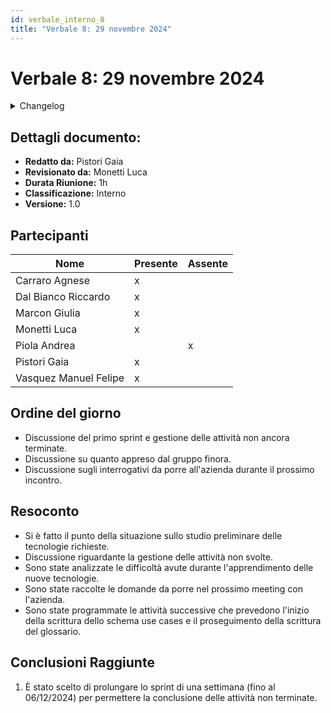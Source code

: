 ```yaml
---
id: verbale_interno_8
title: "Verbale 8: 29 novembre 2024"
---
```


# Verbale 8: 29 novembre 2024

<details>
  <summary>Changelog</summary>

| Data       | Versione | Descrizione                 | Autore       | Data Approvazione | Approvatore  |
| ---------- | -------- | --------------------------- | ------------ | ----------------- | ------------ |
| 30/11/2024 | 1.0      | Prima stesura del documento | Pistori Gaia | 02/12/2024        | Monetti Luca |

</details>

## Dettagli documento:

- **Redatto da:** Pistori Gaia
- **Revisionato da:** Monetti Luca
- **Durata Riunione:** 1h
- **Classificazione:** Interno
- **Versione:** 1.0

## Partecipanti

| Nome                  | Presente | Assente |
| --------------------- | -------- | ------- |
| Carraro Agnese        | x        |         |
| Dal Bianco Riccardo   | x        |         |
| Marcon Giulia         | x        |         |
| Monetti Luca          | x        |         |
| Piola Andrea          |          | x       |
| Pistori Gaia          | x        |         |
| Vasquez Manuel Felipe | x        |         |

## Ordine del giorno

- Discussione del primo sprint e gestione delle attività non ancora terminate.
- Discussione su quanto appreso dal gruppo finora.
- Discussione sugli interrogativi da porre all'azienda durante il prossimo incontro.

## Resoconto

- Si è fatto il punto della situazione sullo studio preliminare delle tecnologie richieste.
- Discussione riguardante la gestione delle attività non svolte.
- Sono state analizzate le difficoltà avute durante l'apprendimento delle nuove tecnologie.
- Sono state raccolte le domande da porre nel prossimo meeting con l'azienda.
- Sono state programmate le attività successive che prevedono l'inizio della scrittura dello schema use cases e il proseguimento della scrittura del glossario.

## Conclusioni Raggiunte

1. È stato scelto di prolungare lo sprint di una settimana (fino al 06/12/2024) per permettere la conclusione delle attività non terminate.
